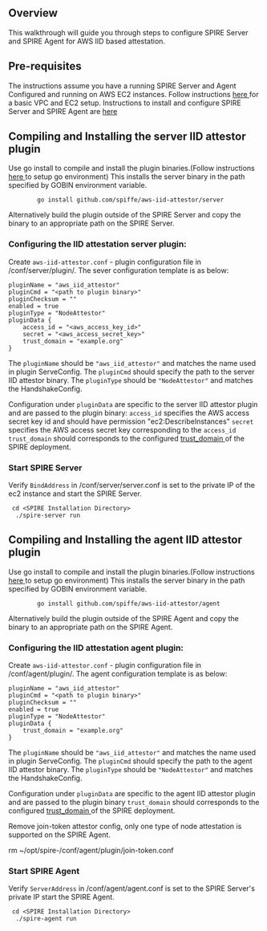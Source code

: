 
## Overview

This walkthrough will guide you through steps to configure SPIRE Server and SPIRE Agent for AWS IID based attestation.

## Pre-requisites
The instructions assume you have a running SPIRE Server and Agent Configured and running on AWS EC2 instances.
Follow instructions [ here ](https://github.com/spiffe/spiffe-example/blob/master/ec2/README.md) for a basic VPC and EC2 setup.
Instructions to install and configure SPIRE Server and SPIRE Agent are [ here ](https://github.com/spiffe/spire/README.md#installing-spire-server-and-agent)


## Compiling and Installing the server IID attestor plugin
Use go install to compile and install the plugin binaries.(Follow instructions [ here ](https://golang.org/doc/install) to setup go environment)
This installs the server binary in the path specified by GOBIN environment variable.

            go install github.com/spiffe/aws-iid-attestor/server

Alternatively build the plugin outside of the SPIRE Server and copy the binary to an appropriate path on the SPIRE Server.

### Configuring the IID attestation server plugin:
Create `aws-iid-attestor.conf` - plugin configuration file in <SPIRE Installation Directory>/conf/server/plugin/.
The sever configuration template is as below:

```
pluginName = "aws_iid_attestor"
pluginCmd = "<path to plugin binary>"
pluginChecksum = ""
enabled = true
pluginType = "NodeAttestor"
pluginData {
    access_id = "<aws_access_key_id>"
    secret = "<aws_access_secret_key>"
    trust_domain = "example.org"
}
```

The `pluginName` should be `"aws_iid_attestor"` and matches the name used in plugin ServeConfig.
The  `pluginCmd` should specify the path to the server IID attestor binary.
The `pluginType` should be `"NodeAttestor"` and matches the HandshakeConfig.

Configuration under `pluginData` are specific to the server IID attestor plugin and are passed to the plugin binary:
    `access_id` specifies the AWS access secret key id and should have permission "ec2:DescribeInstances"
     `secret` specifies the AWS access secret key corresponding to the `access_id`
     `trust_domain` should corresponds to the configured [ trust_domain ](https://github.com/spiffe/spire/blob/master/doc/spire_server.md#server-configuration-file) of the SPIRE deployment.

### Start SPIRE Server

Verify `BindAddress` in <SPIRE Installation Directory>/conf/server/server.conf is set to the private IP of the ec2 instance and start the SPIRE Server.

     cd <SPIRE Installation Directory>
      ./spire-server run


## Compiling and Installing the agent IID attestor plugin
Use go install to compile and install the plugin binaries.(Follow instructions [ here ](https://golang.org/doc/install) to setup go environment)
This installs the server binary in the path specified by GOBIN environment variable.

            go install github.com/spiffe/aws-iid-attestor/agent

Alternatively build the plugin outside of the SPIRE Agent and copy the binary to an appropriate path on the SPIRE Agent.

### Configuring the IID attestation agent plugin:
Create `aws-iid-attestor.conf` - plugin configuration file in <SPIRE Installation Directory>/conf/agent/plugin/.
The agent configuration template is as below:

```
pluginName = "aws_iid_attestor"
pluginCmd = "<path to plugin binary>"
pluginChecksum = ""
enabled = true
pluginType = "NodeAttestor"
pluginData {
	trust_domain = "example.org"
}
```

The `pluginName` should be `"aws_iid_attestor"` and matches the name used in plugin ServeConfig.
The  `pluginCmd` should specify the path to the agent IID attestor binary.
The `pluginType` should be `"NodeAttestor"` and matches the HandshakeConfig.

Configuration under `pluginData` are specific to the agent IID attestor plugin and are passed to the plugin binary
     `trust_domain` should corresponds to the configured [ trust_domain ](https://github.com/spiffe/spire/blob/master/doc/spire_agent.md#agent-configuration-file) of the SPIRE deployment.

Remove join-token attestor config, only one type of node attestation is supported on the SPIRE Agent.

rm ~/opt/spire-<version>/conf/agent/plugin/join-token.conf

### Start SPIRE Agent

Verify `ServerAddress` in <SPIRE Installation Directory>/conf/agent/agent.conf is set to the SPIRE Server's private IP start the SPIRE Agent.

     cd <SPIRE Installation Directory>
      ./spire-agent run
